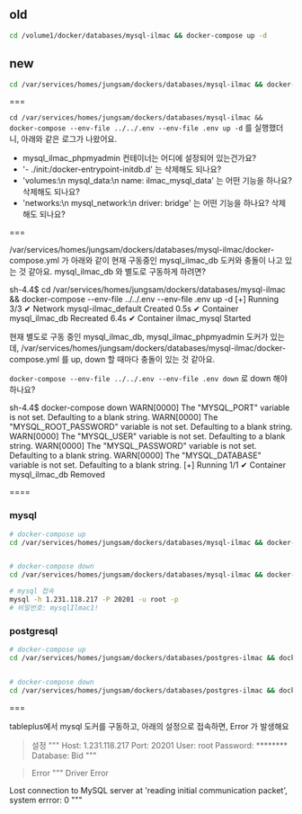 ## old

```sh
cd /volume1/docker/databases/mysql-ilmac && docker-compose up -d
```

## new

```sh
cd /var/services/homes/jungsam/dockers/databases/mysql-ilmac && docker-compose --env-file ../../.env --env-file .env up -d
```

===

`cd /var/services/homes/jungsam/dockers/databases/mysql-ilmac && docker-compose --env-file ../../.env --env-file .env up -d` 를 실행했더니, 아래와 같은 로그가 나왔어요.
- mysql_ilmac_phpmyadmin 컨테이너는 어디에 설정되어 있는건가요?
- '- ./init:/docker-entrypoint-initdb.d' 는 삭제해도 되나요?
- 'volumes:\n   mysql_data:\n    name: ilmac_mysql_data' 는 어떤 기능을 하나요? 삭제해도 되나요?
- 'networks:\n  mysql_network:\n    driver: bridge' 는 어떤 기능을 하나요? 삭제해도 되나요?

===

/var/services/homes/jungsam/dockers/databases/mysql-ilmac/docker-compose.yml 가 아래와 같이 현재 구동중인 mysql_ilmac_db 도커와 충돌이 나고 있는 것 같아요.
mysql_ilmac_db 와 별도로 구동하게 하려면?

sh-4.4$ cd /var/services/homes/jungsam/dockers/databases/mysql-ilmac && docker-compose --env-file ../../.env --env-file .env up -d
[+] Running 3/3
 ✔ Network mysql-ilmac_default  Created                                                                                               0.5s 
 ✔ Container mysql_ilmac_db     Recreated                                                                                             6.4s 
 ✔ Container ilmac_mysql        Started  



현재 별도로 구동 중인 mysql_ilmac_db, mysql_ilmac_phpmyadmin 도커가 있는데, 
/var/services/homes/jungsam/dockers/databases/mysql-ilmac/docker-compose.yml 를 up, down 할 때마다 충돌이 있는 것 같아요.


`docker-compose --env-file ../../.env --env-file .env down` 로 down 해야 하나요?

sh-4.4$ docker-compose down
WARN[0000] The "MYSQL_PORT" variable is not set. Defaulting to a blank string. 
WARN[0000] The "MYSQL_ROOT_PASSWORD" variable is not set. Defaulting to a blank string. 
WARN[0000] The "MYSQL_USER" variable is not set. Defaulting to a blank string. 
WARN[0000] The "MYSQL_PASSWORD" variable is not set. Defaulting to a blank string. 
WARN[0000] The "MYSQL_DATABASE" variable is not set. Defaulting to a blank string. 
[+] Running 1/1
 ✔ Container mysql_ilmac_db  Removed


====


### mysql

```sh
# docker-compose up
cd /var/services/homes/jungsam/dockers/databases/mysql-ilmac && docker-compose --env-file ../../.env --env-file .env up -d


# docker-compose down
cd /var/services/homes/jungsam/dockers/databases/mysql-ilmac && docker-compose --env-file ../../.env --env-file .env down

# mysql 접속
mysql -h 1.231.118.217 -P 20201 -u root -p
# 비밀번호: mysqlIlmac1!
```

### postgresql

```sh
# docker-compose up
cd /var/services/homes/jungsam/dockers/databases/postgres-ilmac && docker-compose --env-file ../../.env --env-file .env up -d


# docker-compose down
cd /var/services/homes/jungsam/dockers/databases/postgres-ilmac && docker-compose --env-file ../../.env --env-file .env down
```


===

tableplus에서 mysql 도커를 구동하고, 아래의 설정으로 접속하면, Error 가 발생해요

> 설정
"""
Host: 1.231.118.217
Port: 20201
User: root
Password: ********
Database: Bid
"""


> Error
"""
Driver Error

Lost connection to MySQL server at 'reading initial communication packet', system errror: 0
"""

